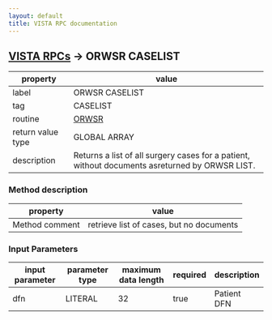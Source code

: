 ```yaml
---
layout: default
title: VISTA RPC documentation
---
```




## [VISTA RPCs](TableOfContent.md) &#8594; ORWSR CASELIST 

 property | value 
--- | --- 
 label | ORWSR CASELIST
 tag | CASELIST
 routine | [ORWSR](http://code.osehra.org/dox/Routine_ORWSR_source.html)
 return value type | GLOBAL ARRAY
 description | Returns a list of all surgery cases for a patient, without documents asreturned by ORWSR LIST.


### Method description

 property | value 
--- | --- 
 Method comment | retrieve list of cases, but no documents

### Input Parameters

| input parameter | parameter type | maximum data length | required | description | 
| --- | --- | --- | --- | --- | 
| dfn | LITERAL | 32 | true | Patient DFN | 